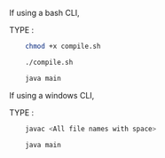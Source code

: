 If using a bash CLI, 

TYPE :
```bash
    chmod +x compile.sh
```
```bash
    ./compile.sh
```
```bash
    java main
```

If using a windows CLI,

TYPE :
```bash
    javac <All file names with space>
```
```bash
    java main
```
